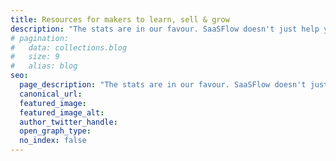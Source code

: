 ```yaml
---
title: Resources for makers to learn, sell & grow
description: "The stats are in our favour. SaaSFlow doesn't just help you with your email marketing, we get you customer relationships that last."
# pagination:
#   data: collections.blog
#   size: 9
#   alias: blog
seo:
  page_description: "The stats are in our favour. SaaSFlow doesn't just help you with your email marketing, we get you customer relationships that last."
  canonical_url: 
  featured_image: 
  featured_image_alt: 
  author_twitter_handle: 
  open_graph_type: 
  no_index: false
---
```

